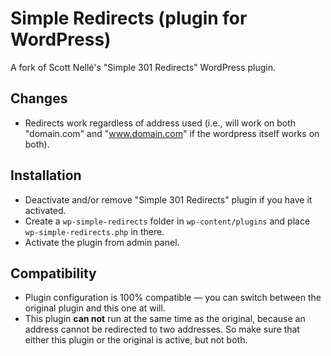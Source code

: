 # Simple Redirects (plugin for WordPress)
A fork of Scott Nellé's "Simple 301 Redirects" WordPress plugin.

## Changes
* Redirects work regardless of address used (i.e., will work on both "domain.com" and "www.domain.com" if the wordpress itself works on both).

## Installation
* Deactivate and/or remove "Simple 301 Redirects" plugin if you have it activated.
* Create a `wp-simple-redirects` folder in `wp-content/plugins` and place `wp-simple-redirects.php` in there.
* Activate the plugin from admin panel.

## Compatibility
* Plugin configuration is 100% compatible — you can switch between the original plugin and this one at will.
* This plugin **can not** run at the same time as the original, because an address cannot be redirected to two addresses. So make sure that either this plugin or the original is active, but not both.